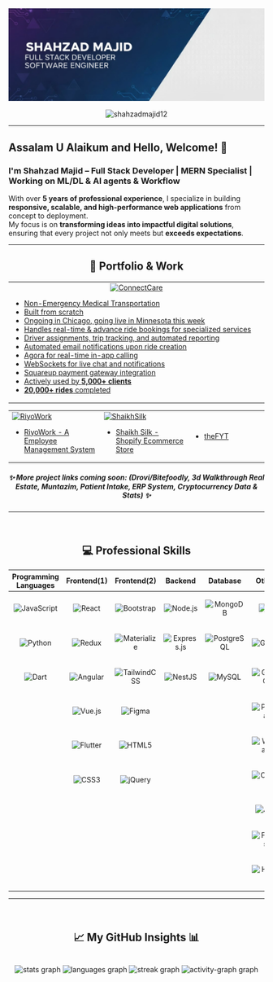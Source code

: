 
<img src="https://raw.githubusercontent.com/shahzaddmajid12/shahzaddmajid12/refs/heads/main/images/cover.png" />
</div>

<p align="center"> 
  <img src="https://komarev.com/ghpvc/?username=shahzadmajid12&label=Profile%20views&color=0e75b6&style=flat" alt="shahzadmajid12" /> 
</p>

---

## Assalam U Alaikum and Hello, Welcome! 🌟  

### I'm **Shahzad Majid** – Full Stack Developer | MERN Specialist | Working on ML/DL & AI agents & Workflow  

With over **5 years of professional experience**, I specialize in building **responsive, scalable, and high-performance web applications** from concept to deployment.  
My focus is on **transforming ideas into impactful digital solutions**, ensuring that every project not only meets but **exceeds expectations**.  
<!--
- 📌 **GitHub Repositories:** [Explore Now](https://github.com/shahzaddmajid12?tab=repositories)
-->

---


<h2 align="center"> 🚀 Portfolio & Work </h2>

<table align="center">
  <tr>
    <td align="center" width="800px">
      <a href="https://www.connectcaretrans.com/" target="_blank">
        <img src="https://connectcaretrans.net/static/media/login-logo2.5c941bfd3ae569821d01.png" alt="ConnectCare" width="150" height="150"/>
<!--         <h4>ConnectCare</h4> -->
        <ul align="left">
          <li>Non-Emergency Medical Transportation</li>
          <li>Built from scratch</li>
          <li>Ongoing in Chicago, going live in Minnesota this week</li>
          <li>Handles real-time & advance ride bookings for specialized services</li>
          <li>Driver assignments, trip tracking, and automated reporting</li>
          <li>Automated email notifications upon ride creation</li>
          <li>Agora for real-time in-app calling</li>
          <li>WebSockets for live chat and notifications</li>
          <li>Squareup payment gateway integration</li>
          <li>Actively used by <b>5,000+ clients</b></li>
          <li><b>20,000+ rides</b> completed</li>
        </ul>
      </a>
    </td>
  </tr>
</table>
<table align="center">
  <tr>
    <td width="400px">
      <a href="https://riyowork.com/" target="_blank">
        <img src="https://riyowork.com/static/media/logo.aee9c3a17666a569297d.png" alt="RiyoWork" width="150" height="150"/>
<!--         <h4>ConnectCare</h4> -->
        <ul align="left">
          <li>RiyoWork - A Employee Management System</li>
        </ul>
      </a>
    </td>
    </td>
    <td width="400px">
      <a href="https://www.shaikhsilk.com/" target="_blank">
        <img src="https://www.shaikhsilk.com/cdn/shop/files/WhatsApp_Image_2025-07-10_at_19.58.51_ccae663d.jpg?height=120&v=1752162715" alt="ShaikhSilk" width="120" height="120"/>
<!--         <h4>ConnectCare</h4> -->
        <ul align="left">
          <li>Shaikh Silk - Shopify Ecommerce Store</li>
        </ul>
      </a>
      <td width="400px">
      <a href="https://the-fyt.vercel.app/" target="_blank">
    <!--     <img src="" alt="theFYT" width="150" height="150"/> -->
        <ul align="left">
          <li>theFYT</li>
        </ul>
      </a>
    </td>
    
  </tr>
</table>

<h5 align="center">✨ More project links coming soon: (Drovi/Bitefoodly, 3d Walkthrough Real Estate, Muntazim, Patient Intake, ERP System, Cryptocurrency Data & Stats) ✨</h5>

---

<br clear="both">

<h2 align="center"> 💻 Professional Skills </h2>

<p align="center">

  <!-- Frameworks & Libraries 
  <a href="https://reactjs.org/"><img src="https://img.shields.io/badge/React-20232A?style=for-the-badge&logo=react&logoColor=61DAFB" /></a>
  <a href="https://redux.js.org"><img src="https://img.shields.io/badge/Redux-593D88?style=for-the-badge&logo=redux&logoColor=white" /></a>
  <a href="https://angular.io"><img src="https://img.shields.io/badge/Angular-DD0031?style=for-the-badge&logo=angular&logoColor=white" /></a>
  <a href="https://vuejs.org/"><img src="https://img.shields.io/badge/Vue.js-35495E?style=for-the-badge&logo=vue.js&logoColor=4FC08D" /></a>
  <a href="https://flutter.dev"><img src="https://img.shields.io/badge/Flutter-02569B?style=for-the-badge&logo=flutter&logoColor=white" /></a>
  <a href="https://dart.dev"><img src="https://img.shields.io/badge/Dart-0175C2?style=for-the-badge&logo=dart&logoColor=white" /></a>
  <a href="https://nestjs.com/"><img src="https://img.shields.io/badge/NestJS-E0234E?style=for-the-badge&logo=nestjs&logoColor=white" /></a>
  <a href="https://expressjs.com/"><img src="https://img.shields.io/badge/Express.js-404D59?style=for-the-badge" /></a>
  <a href="https://developer.mozilla.org/en-US/docs/Web/JavaScript"><img src="https://img.shields.io/badge/JavaScript-323330?style=for-the-badge&logo=javascript&logoColor=F7DF1E" /></a>
-->
  <!-- Languages 
  <a href="https://www.python.org/"><img src="https://img.shields.io/badge/Python-3670A0?style=for-the-badge&logo=python&logoColor=ffdd54" /></a>
  <a href="https://www.oracle.com/"><img src="https://img.shields.io/badge/Oracle-F80000?style=for-the-badge&logo=oracle&logoColor=white" /></a>
-->
  <!-- Databases 
  <a href="https://www.mongodb.com/"><img src="https://img.shields.io/badge/MongoDB-4EA94B?style=for-the-badge&logo=mongodb&logoColor=white" /></a>
  <a href="https://www.postgresql.org/"><img src="https://img.shields.io/badge/PostgreSQL-316192?style=for-the-badge&logo=postgresql&logoColor=white" /></a>
-->
  <!-- Cloud & Hosting 
  <a href="https://aws.amazon.com/"><img src="https://img.shields.io/badge/AWS-FF9900?style=for-the-badge&logo=amazonaws&logoColor=white" /></a>
  <a href="https://firebase.google.com/"><img src="https://img.shields.io/badge/Firebase-039BE5?style=for-the-badge&logo=firebase" /></a>
  <a href="https://heroku.com"><img src="https://img.shields.io/badge/Heroku-430098?style=for-the-badge&logo=heroku&logoColor=white" /></a>
-->
  <!-- UI / Design 
  <a href="https://getbootstrap.com/"><img src="https://img.shields.io/badge/Bootstrap-563D7C?style=for-the-badge&logo=bootstrap&logoColor=white" /></a>
  <a href="https://materializecss.com/"><img src="https://img.shields.io/badge/Materialize-E91E63?style=for-the-badge&logo=material-design&logoColor=white" /></a>
  <a href="https://tailwindcss.com/"><img src="https://img.shields.io/badge/Tailwind_CSS-38B2AC?style=for-the-badge&logo=tailwind-css&logoColor=white" /></a>
  <a href="https://www.figma.com/"><img src="https://img.shields.io/badge/Figma-F24E1E?style=for-the-badge&logo=figma&logoColor=white" /></a>
-->
  <!-- Data Science / ML 
  <a href="https://pandas.pydata.org/"><img src="https://img.shields.io/badge/Pandas-150458?style=for-the-badge&logo=pandas&logoColor=white" /></a>
  <a href="https://seaborn.pydata.org/"><img src="https://img.shields.io/badge/Seaborn-3776AB?style=for-the-badge&logo=python&logoColor=white" /></a>
  <a href="https://pytorch.org/"><img src="https://img.shields.io/badge/PyTorch-EE4C2C?style=for-the-badge&logo=pytorch&logoColor=white" /></a>
  <a href="https://www.tensorflow.org/"><img src="https://img.shields.io/badge/TensorFlow-FF6F00?style=for-the-badge&logo=tensorflow&logoColor=white" /></a>
  <a href="https://opencv.org/"><img src="https://img.shields.io/badge/OpenCV-5C3EE8?style=for-the-badge&logo=opencv&logoColor=white" /></a>
-->

  <!-- Tools 
  <a href="https://git-scm.com/"><img src="https://img.shields.io/badge/Git-F05032?style=for-the-badge&logo=git&logoColor=white" /></a>
  <a href="https://graphql.org/"><img src="https://img.shields.io/badge/GraphQL-E10098?style=for-the-badge&logo=graphql&logoColor=white" /></a>
  <a href="https://postman.com/"><img src="https://img.shields.io/badge/Postman-FF6C37?style=for-the-badge&logo=postman&logoColor=white" /></a>
  <a href="https://webpack.js.org/"><img src="https://img.shields.io/badge/Webpack-8DD6F9?style=for-the-badge&logo=webpack&logoColor=black" /></a>
  <a href="https://www.chartjs.org/"><img src="https://img.shields.io/badge/Chart.js-FF6384?style=for-the-badge&logo=chartdotjs&logoColor=white" /></a>
-->
</p>


| **Programming Languages** | **Frontend(1)** | **Frontend(2)** | **Backend** | **Database** | **Others** |
| ------------------------ | --------------------- | --------------------- | ---------------- | --------------- | -------------- |
| <p align="center">![JavaScript](https://img.shields.io/badge/JavaScript-F7DF1E?style=flat-square&logo=JavaScript&logoColor=white)</p> | <p align="center">![React](https://img.shields.io/badge/-React-61DAFB?style=flat-square&logo=react&logoColor=000000)</p> | <p align="center">![Bootstrap](https://img.shields.io/badge/-Bootstrap-563D7C?style=flat-square&logo=Bootstrap&logoColor=white)</p> | <p align="center">![Node.js](https://img.shields.io/badge/Node.js-339933?style=flat-square&logo=node.js&logoColor=white)</p> | <p align="center">![MongoDB](https://img.shields.io/badge/-MongoDB-green?style=flat-square&logo=mongodb&logoColor=ffffff)</p> | <p align="center">![Git](https://img.shields.io/badge/-Git-%23F05032?style=flat-square&logo=git&logoColor=%23ffffff)</p> |
| <p align="center">![Python](https://img.shields.io/badge/Python-3776AB?style=flat-square&logo=Python&logoColor=white)</p> | <p align="center">![Redux](https://img.shields.io/badge/Redux-593D88?style=flat-square&logo=redux&logoColor=white)</p> | <p align="center">![Materialize](https://img.shields.io/badge/Materialize-E91E63?style=flat-square&logo=material-design&logoColor=white)</p> | <p align="center">![Express.js](https://img.shields.io/badge/Express.js-%23404d59.svg?style=flat-square&logo=express&logoColor=%2361DAFB)</p> | <p align="center">![PostgreSQL](https://img.shields.io/badge/PostgreSQL-316192?style=flat-square&logo=postgresql&logoColor=white)</p> | <p align="center">![GitHub](https://img.shields.io/badge/-GitHub-181717?style=flat-square&logo=github)</p> |
| <p align="center">![Dart](https://img.shields.io/badge/Dart-0175C2?style=flat-square&logo=dart&logoColor=white)</p> | <p align="center">![Angular](https://img.shields.io/badge/-Angular-DD0031?style=flat-square&logo=angular)</p> | <p align="center">![TailwindCSS](https://img.shields.io/badge/Tailwind_CSS-38B2AC?style=flat-square&logo=tailwind-css&logoColor=white)</p> | <p align="center">![NestJS](https://img.shields.io/badge/NestJS-E0234E?style=flat-square&logo=nestjs&logoColor=white)</p> | <p align="center">![MySQL](https://img.shields.io/badge/MySQL-000000?style=flat-square&logo=MySQL&logoColor=white)</p> | <p align="center">![GraphQL](https://img.shields.io/badge/GraphQL-E10098?style=flat-square&logo=graphql&logoColor=white)</p> |
|  | <p align="center">![Vue.js](https://img.shields.io/badge/Vue.js-35495E?style=flat-square&logo=vue.js&logoColor=4FC08D)</p> | <p align="center">![Figma](https://img.shields.io/badge/Figma-F24E1E?style=flat-square&logo=figma&logoColor=white)</p> | | | <p align="center">![Postman](https://img.shields.io/badge/Postman-FF6C37?style=flat-square&logo=postman&logoColor=white)</p> |
|  | <p align="center">![Flutter](https://img.shields.io/badge/Flutter-02569B?style=flat-square&logo=flutter&logoColor=white)</p> | <p align="center">![HTML5](https://img.shields.io/badge/-HTML5-%23E44D27?style=flat-square&logo=html5&logoColor=ffffff)</p> | | | <p align="center">![Webpack](https://img.shields.io/badge/Webpack-8DD6F9?style=flat-square&logo=webpack&logoColor=black)</p> |
|  | <p align="center">![CSS3](https://img.shields.io/badge/-CSS3-%231572B6?style=flat-square&logo=css3)</p> | <p align="center">![jQuery](https://img.shields.io/badge/jQuery-%230769AD.svg?style=flat-square&logo=jquery&logoColor=white)</p> | | | <p align="center">![Chart.js](https://img.shields.io/badge/Chart.js-FF6384?style=flat-square&logo=chartdotjs&logoColor=white)</p> |
|  | | | | | <p align="center">![AWS](https://img.shields.io/badge/AWS-FF9900?style=flat-square&logo=amazonaws&logoColor=white)</p> |
|  | | | | | <p align="center">![Firebase](https://img.shields.io/badge/Firebase-039BE5?style=flat-square&logo=firebase)</p> |
|  | | | | | <p align="center">![Heroku](https://img.shields.io/badge/Heroku-430098?style=flat-square&logo=heroku&logoColor=white)</p> |


---

<br clear="both">

<h2 align="center"> 📈 My GitHub Insights 📊</h2>

<br clear="both">

<div align="center">
  <img src="https://github-readme-stats.vercel.app/api?username=shahzaddmajid12&hide_title=false&hide_rank=false&show_icons=true&include_all_commits=true&count_private=true&disable_animations=false&theme=discord_old_blurple&locale=en&hide_border=true&order=1" height="150" alt="stats graph"  />
  <img src="https://github-readme-stats.vercel.app/api/top-langs?username=shahzaddmajid12&locale=en&hide_title=false&layout=compact&card_width=320&langs_count=12&theme=discord_old_blurple&hide_border=true&order=2" height="150" alt="languages graph"  />
  <img src="https://streak-stats.demolab.com?user=shahzaddmajid12&locale=en&mode=daily&theme=discord_old_blurple&hide_border=true&border_radius=5&order=3&card_width=800" height="150" alt="streak graph"  />
  <img src="https://github-readme-activity-graph.vercel.app/graph?username=shahzaddmajid12&bg_color=000000&color=00f9ff&line=00f9ff&point=ffffff&area=true&hide_border=true&radius=16&order=5" height="300" alt="activity-graph graph"  />
</div>

